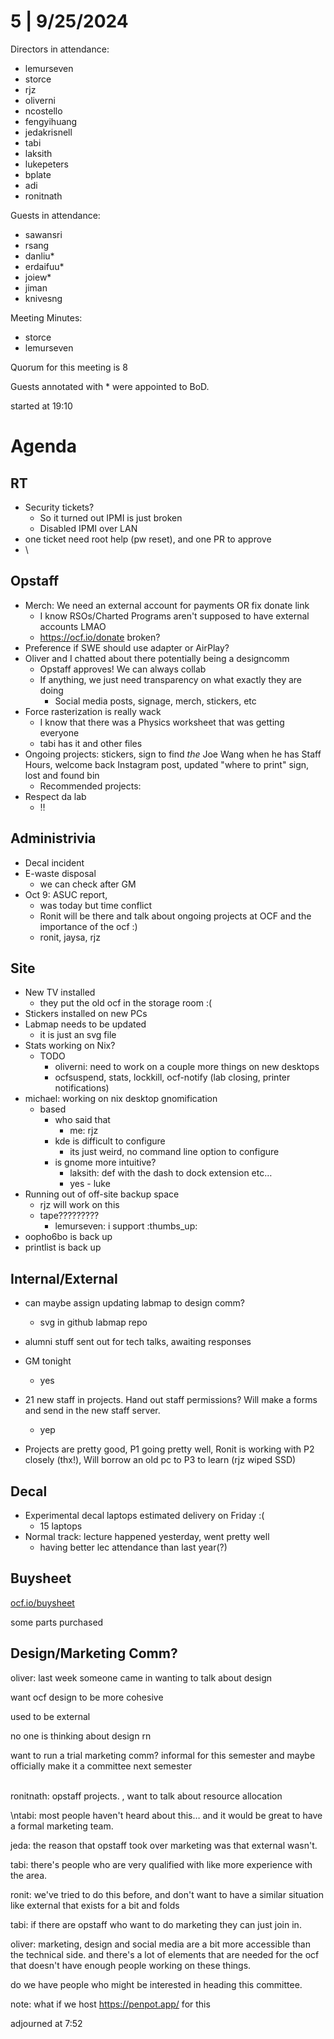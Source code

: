 # 5 | 9/25/2024

Directors in attendance:

* lemurseven
* storce
* rjz
* oliverni
* ncostello
* fengyihuang
* jedakrisnell
* tabi
* laksith
* lukepeters
* bplate
* adi
* ronitnath

Guests in attendance:

* sawansri
* rsang
* danliu\*
* erdaifuu\*
* joiew\*
* jiman
* knivesng

Meeting Minutes:

* storce
* lemurseven

Quorum for this meeting is 8

Guests annotated with \* were appointed to BoD.


started at 19:10

# Agenda

## RT

* Security tickets?
  * So it turned out IPMI is just broken
  * Disabled IPMI over LAN
* one ticket need root help (pw reset), and one PR to approve
* \

## Opstaff

* Merch: We need an external account for payments OR fix donate link
  * I know RSOs/Charted Programs aren't supposed to have external accounts LMAO
  * https://ocf.io/donate broken?
* Preference if SWE should use adapter or AirPlay?
* Oliver and I chatted about there potentially being a designcomm
  * Opstaff approves! We can always collab
  * If anything, we just need transparency on what exactly they are doing
    * Social media posts, signage, merch, stickers, etc
* Force rasterization is really wack
  * I know that there was a Physics worksheet that was getting everyone
  * tabi has it and other files
* Ongoing projects: stickers, sign to find *the* Joe Wang when he has Staff Hours, welcome back Instagram post, updated "where to print" sign, lost and found bin
  * Recommended projects:
* Respect da lab
  * :bangbang:

## Administrivia

* Decal incident
* E-waste disposal
  * we can check after GM
* Oct 9: ASUC report,
  * was today but time conflict
  * Ronit will be there and talk about ongoing projects at OCF and the importance of the ocf :)
  * ronit, jaysa, rjz

## Site

* New TV installed
  * they put the old ocf in the storage room :(
* Stickers installed on new PCs
* Labmap needs to be updated
  * it is just an svg file
* Stats working on Nix?
  * TODO
    * oliverni: need to work on a couple more things on new desktops
    * ocfsuspend, stats, lockkill, ocf-notify (lab closing, printer notifications)
* michael: working on nix desktop gnomification
  * based
    * who said that
      * me: rjz
    * kde is difficult to configure
      * its just weird, no command line option to configure
    * is gnome more intuitive?
      * laksith: def with the dash to dock extension etc…
      * yes - luke
* Running out of off-site backup space
  * rjz will work on this
  * tape?????????
    * lemurseven: i support :thumbs_up:
* oopho6bo is back up
* printlist is back up

## Internal/External

* can maybe assign updating labmap to design comm?
  * svg in github labmap repo


* alumni stuff sent out for tech talks, awaiting responses
* GM tonight
  * yes
* 21 new staff in projects. Hand out staff permissions? Will make a forms and send in the new staff server.
  * yep
* Projects are pretty good, P1 going pretty well, Ronit is working with P2 closely (thx!), Will borrow an old pc to P3 to learn (rjz wiped SSD)

## Decal

* Experimental decal laptops estimated delivery on Friday :(
  * 15 laptops
* Normal track: lecture happened yesterday, went pretty well
  * having better lec attendance than last year(?)

## Buysheet

[ocf.io/buysheet](https://ocf.io/buysheet)

some parts purchased


## Design/Marketing Comm?

oliver: last week someone came in wanting to talk about design

want ocf design to be more cohesive

used to be external

no one is thinking about design rn

want to run a trial marketing comm? informal for this semester and maybe officially make it a committee next semester


\
ronitnath: opstaff projects. , want to talk about resource allocation

 \ntabi: most people haven't heard about this… and it would be great to have a formal marketing team.

jeda: the reason that opstaff took over marketing was that external wasn't.

tabi: there's people who are very qualified with like more experience with the area.

ronit: we've tried to do this before, and don't want to have a similar situation like external that exists for a bit and folds

tabi: if there are opstaff who want to do marketing they can just join in.

oliver: marketing, design and social media are a bit more accessible than the technical side. and there's a lot of elements that are needed for the ocf that doesn't have enough people working on these things.

do we have people who might be interested in heading this committee.


note: what if we host <https://penpot.app/> for this


adjourned at 7:52